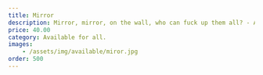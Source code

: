 ```yaml
---
title: Mirror
description: Mirror, mirror, on the wall, who can fuck up them all? - Asked Prince Charming, not from a fairytale, but from a world drenched in blood, scars and pain.  
price: 40.00
category: Available for all.
images: 
    - /assets/img/available/miror.jpg
order: 500
---
```

